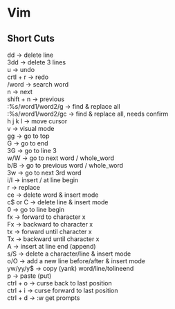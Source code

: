 # Vim

## Short Cuts

dd -> delete line \
3dd -> delete 3 lines \
u -> undo \
crtl + r -> redo \
/word -> search word \
n -> next \
shift + n -> previous \
:%s/word1/word2/g -> find & replace all \
:%s/word1/word2/gc -> find & replace all, needs confirm \
h j k l -> move cursor \
v -> visual mode \
gg -> go to top \
G -> go to end \
3G -> go to line 3 \
w/W -> go to next word / whole_word \
b/B -> go to previous word / whole_word \
3w -> go to next 3rd word \
i/I -> insert / at line begin \
r -> replace \
ce -> delete word & insert mode \
c$ or C -> delete line & insert mode \
0 -> go to line begin \
fx -> forward to character x \
Fx -> backward to character x \
tx -> forward until character x \
Tx -> backward until character x \
A -> insert at line end (append) \
s/S -> delete a character/line & insert mode \
o/O -> add a new line before/after & insert mode \
yw/yy/y$ -> copy (yank) word/line/tolineend \
p -> paste (put) \
ctrl + o -> curse back to last position \
ctrl + i -> curse forward to last position \
ctrl + d -> :w get prompts


